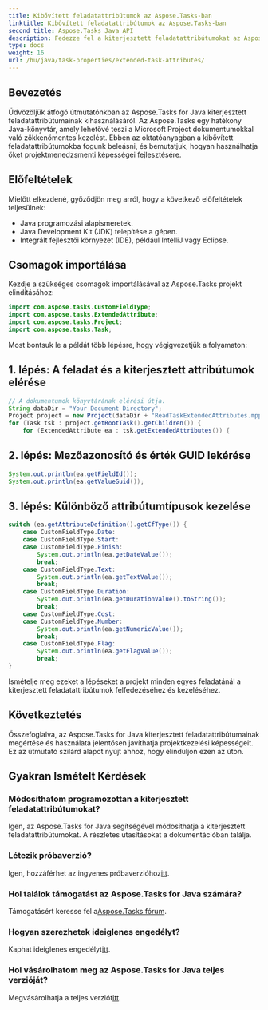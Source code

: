 ```yaml
---
title: Kibővített feladatattribútumok az Aspose.Tasks-ban
linktitle: Kibővített feladatattribútumok az Aspose.Tasks-ban
second_title: Aspose.Tasks Java API
description: Fedezze fel a kiterjesztett feladatattribútumokat az Aspose.Tasks for Java programban. Lépésről lépésre útmutató, GYIK és támogatás. Optimalizálja projektmenedzsmentjét még ma!
type: docs
weight: 16
url: /hu/java/task-properties/extended-task-attributes/
---
```

## Bevezetés
Üdvözöljük átfogó útmutatónkban az Aspose.Tasks for Java kiterjesztett feladatattribútumainak kihasználásáról. Az Aspose.Tasks egy hatékony Java-könyvtár, amely lehetővé teszi a Microsoft Project dokumentumokkal való zökkenőmentes kezelést. Ebben az oktatóanyagban a kibővített feladatattribútumokba fogunk beleásni, és bemutatjuk, hogyan használhatja őket projektmenedzsmenti képességei fejlesztésére.
## Előfeltételek
Mielőtt elkezdené, győződjön meg arról, hogy a következő előfeltételek teljesülnek:
- Java programozási alapismeretek.
- Java Development Kit (JDK) telepítése a gépen.
- Integrált fejlesztői környezet (IDE), például IntelliJ vagy Eclipse.
## Csomagok importálása
Kezdje a szükséges csomagok importálásával az Aspose.Tasks projekt elindításához:
```java
import com.aspose.tasks.CustomFieldType;
import com.aspose.tasks.ExtendedAttribute;
import com.aspose.tasks.Project;
import com.aspose.tasks.Task;
```
Most bontsuk le a példát több lépésre, hogy végigvezetjük a folyamaton:
## 1. lépés: A feladat és a kiterjesztett attribútumok elérése
```java
// A dokumentumok könyvtárának elérési útja.
String dataDir = "Your Document Directory";
Project project = new Project(dataDir + "ReadTaskExtendedAttributes.mpp");
for (Task tsk : project.getRootTask().getChildren()) {
    for (ExtendedAttribute ea : tsk.getExtendedAttributes()) {
```
## 2. lépés: Mezőazonosító és érték GUID lekérése
```java
System.out.println(ea.getFieldId());
System.out.println(ea.getValueGuid());
```
## 3. lépés: Különböző attribútumtípusok kezelése
```java
switch (ea.getAttributeDefinition().getCfType()) {
    case CustomFieldType.Date:
    case CustomFieldType.Start:
    case CustomFieldType.Finish:
        System.out.println(ea.getDateValue());
        break;
    case CustomFieldType.Text:
        System.out.println(ea.getTextValue());
        break;
    case CustomFieldType.Duration:
        System.out.println(ea.getDurationValue().toString());
        break;
    case CustomFieldType.Cost:
    case CustomFieldType.Number:
        System.out.println(ea.getNumericValue());
        break;
    case CustomFieldType.Flag:
        System.out.println(ea.getFlagValue());
        break;
}
```
Ismételje meg ezeket a lépéseket a projekt minden egyes feladatánál a kiterjesztett feladatattribútumok felfedezéséhez és kezeléséhez.
## Következtetés
Összefoglalva, az Aspose.Tasks for Java kiterjesztett feladatattribútumainak megértése és használata jelentősen javíthatja projektkezelési képességeit. Ez az útmutató szilárd alapot nyújt ahhoz, hogy elinduljon ezen az úton.
## Gyakran Ismételt Kérdések
### Módosíthatom programozottan a kiterjesztett feladatattribútumokat?
Igen, az Aspose.Tasks for Java segítségével módosíthatja a kiterjesztett feladatattribútumokat. A részletes utasításokat a dokumentációban találja.
### Létezik próbaverzió?
 Igen, hozzáférhet az ingyenes próbaverzióhoz[itt](https://releases.aspose.com/).
### Hol találok támogatást az Aspose.Tasks for Java számára?
 Támogatásért keresse fel a[Aspose.Tasks fórum](https://forum.aspose.com/c/tasks/15).
### Hogyan szerezhetek ideiglenes engedélyt?
 Kaphat ideiglenes engedélyt[itt](https://purchase.aspose.com/temporary-license/).
### Hol vásárolhatom meg az Aspose.Tasks for Java teljes verzióját?
 Megvásárolhatja a teljes verziót[itt](https://purchase.aspose.com/buy).